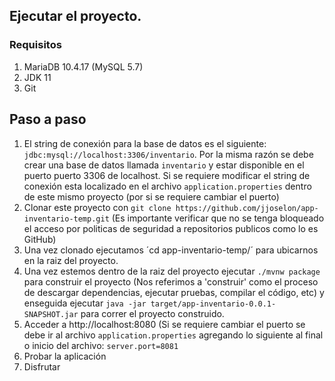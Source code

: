 ## Ejecutar el proyecto.

### Requisitos
1. MariaDB 10.4.17 (MySQL 5.7)
2. JDK 11
3. Git

## Paso a paso
1. El string de conexión para la base de datos es el siguiente: `jdbc:mysql://localhost:3306/inventario`. Por la misma razón se debe crear una base de datos llamada `inventario` y estar disponible en el puerto puerto 3306 de localhost. Si se requiere modificar el string de conexión esta localizado en el archivo `application.properties` dentro de este mismo proyecto (por si se requiere cambiar el puerto)
2. Clonar este proyecto con `git clone https://github.com/jjoselon/app-inventario-temp.git` (Es importante verificar que no se tenga bloqueado el acceso por politicas de seguridad a repositorios publicos como lo es GitHub)
3. Una vez clonado ejecutamos ´cd app-inventario-temp/´ para ubicarnos en la raiz del proyecto.
4. Una vez estemos dentro de la raiz del proyecto ejecutar `./mvnw package` para construir el proyecto (Nos referimos a 'construir' como el proceso de descargar dependencias, ejecutar pruebas, compilar el código, etc) y enseguida ejecutar `java -jar target/app-inventario-0.0.1-SNAPSHOT.jar` para correr el proyecto construido.
5. Acceder a http://localhost:8080 (Si se requiere cambiar el puerto se debe ir al archivo `application.properties` agregando lo siguiente al final o inicio del archivo: `server.port=8081`
6. Probar la aplicación
7. Disfrutar
